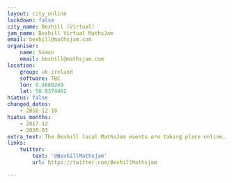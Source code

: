 ```yaml
---
layout: city_online
lockdown: false
city_name: Bexhill (Virtual)
jam_name: Bexhill Virtual MathsJam
email: bexhill@mathsjam.com
organiser:
    name: Simon
    email: bexhill@mathsjam.com
location:
    group: uk-ireland
    software: TBC
    lon: 0.4680249
    lat: 50.8374462
hiatus: false
changed_dates:
    - 2018-12-18
hiatus_months:
    - 2017-12
    - 2020-03
extra_text: The Bexhill local MathsJam events are taking place online, rather than in-person - please get in touch if you'd like more information.
links:
    twitter:
        text: '@BexhillMathsjam'
        url: https://twitter.com/BexhillMathsjam

---
```


